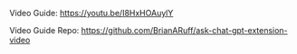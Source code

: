 Video Guide: https://youtu.be/I8HxHOAuylY

Video Guide Repo: https://github.com/BrianARuff/ask-chat-gpt-extension-video

